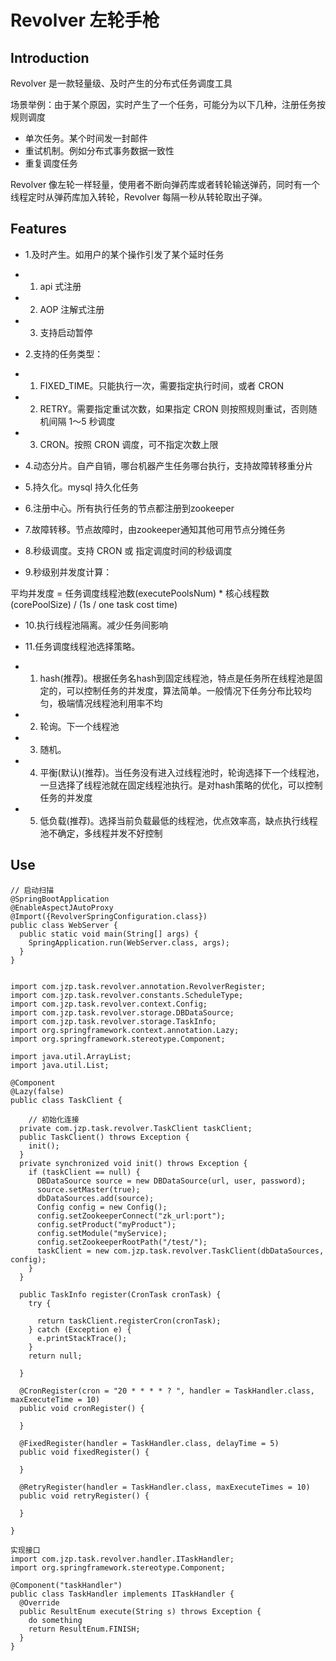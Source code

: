 # Revolver 左轮手枪
## Introduction
Revolver 是一款轻量级、及时产生的分布式任务调度工具

场景举例：由于某个原因，实时产生了一个任务，可能分为以下几种，注册任务按规则调度
- 单次任务。某个时间发一封邮件
- 重试机制。例如分布式事务数据一致性
- 重复调度任务

Revolver 像左轮一样轻量，使用者不断向弹药库或者转轮输送弹药，同时有一个线程定时从弹药库加入转轮，Revolver 每隔一秒从转轮取出子弹。
## Features
- 1.及时产生。如用户的某个操作引发了某个延时任务
- 1. api 式注册
- 2. AOP 注解式注册
- 3. 支持启动暂停
- 2.支持的任务类型：
- 1. FIXED_TIME。只能执行一次，需要指定执行时间，或者 CRON
- 2. RETRY。需要指定重试次数，如果指定 CRON 则按照规则重试，否则随机间隔 1～5 秒调度
- 3. CRON。按照 CRON 调度，可不指定次数上限

- 4.动态分片。自产自销，哪台机器产生任务哪台执行，支持故障转移重分片
- 5.持久化。mysql 持久化任务
- 6.注册中心。所有执行任务的节点都注册到zookeeper
- 7.故障转移。节点故障时，由zookeeper通知其他可用节点分摊任务
- 8.秒级调度。支持 CRON 或 指定调度时间的秒级调度

- 9.秒级别并发度计算：

平均并发度 = 任务调度线程池数(executePoolsNum) * 核心线程数(corePoolSize) / (1s / one task cost time)
- 10.执行线程池隔离。减少任务间影响

- 11.任务调度线程池选择策略。
- 1. hash(推荐)。根据任务名hash到固定线程池，特点是任务所在线程池是固定的，可以控制任务的并发度，算法简单。一般情况下任务分布比较均匀，极端情况线程池利用率不均
- 2. 轮询。下一个线程池
- 3. 随机。
- 4. 平衡(默认)(推荐)。当任务没有进入过线程池时，轮询选择下一个线程池，一旦选择了线程池就在固定线程池执行。是对hash策略的优化，可以控制任务的并发度
- 5. 低负载(推荐)。选择当前负载最低的线程池，优点效率高，缺点执行线程池不确定，多线程并发不好控制

## Use

```$xslt
// 启动扫描
@SpringBootApplication
@EnableAspectJAutoProxy
@Import({RevolverSpringConfiguration.class})
public class WebServer {
  public static void main(String[] args) {
    SpringApplication.run(WebServer.class, args);
  }
}

```

```$xslt

import com.jzp.task.revolver.annotation.RevolverRegister;
import com.jzp.task.revolver.constants.ScheduleType;
import com.jzp.task.revolver.context.Config;
import com.jzp.task.revolver.storage.DBDataSource;
import com.jzp.task.revolver.storage.TaskInfo;
import org.springframework.context.annotation.Lazy;
import org.springframework.stereotype.Component;

import java.util.ArrayList;
import java.util.List;

@Component
@Lazy(false)
public class TaskClient {

    // 初始化连接
  private com.jzp.task.revolver.TaskClient taskClient;
  public TaskClient() throws Exception {
    init();
  }
  private synchronized void init() throws Exception {
    if (taskClient == null) {
      DBDataSource source = new DBDataSource(url, user, password);
      source.setMaster(true);
      dbDataSources.add(source);
      Config config = new Config();
      config.setZookeeperConnect("zk_url:port");
      config.setProduct("myProduct");
      config.setModule("myService);
      config.setZookeeperRootPath("/test/");
      taskClient = new com.jzp.task.revolver.TaskClient(dbDataSources, config);
    }
  }

  public TaskInfo register(CronTask cronTask) {
    try {

      return taskClient.registerCron(cronTask);
    } catch (Exception e) {
      e.printStackTrace();
    }
    return null;

  }

  @CronRegister(cron = "20 * * * * ? ", handler = TaskHandler.class, maxExecuteTime = 10)
  public void cronRegister() {
    
  }

  @FixedRegister(handler = TaskHandler.class, delayTime = 5)
  public void fixedRegister() {
    
  }

  @RetryRegister(handler = TaskHandler.class, maxExecuteTimes = 10)
  public void retryRegister() {
     
  }

}

```

```$xslt
实现接口
import com.jzp.task.revolver.handler.ITaskHandler;
import org.springframework.stereotype.Component;

@Component("taskHandler")
public class TaskHandler implements ITaskHandler {
  @Override
  public ResultEnum execute(String s) throws Exception {
    do something
    return ResultEnum.FINISH;
  }
}

```